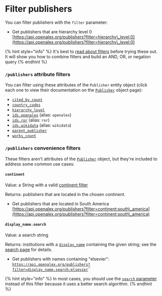 # Filter publishers

You can filter publishers with the `filter` parameter:

* Get publishers that are hierarchy level 0\
  [https://api.openalex.org/publishers?filter=hierarchy\_level:0](https://api.openalex.org/publishers?filter=hierarchy\_level:0)

{% hint style="info" %}
It's best to [read about filters](../../how-to-use-the-api/get-lists-of-entities/filter-entity-lists.md) before trying these out. It will show you how to combine filters and build an AND, OR, or negation query
{% endhint %}

### `/publishers` attribute filters

You can filter using these attributes of the `Publisher` entity object (click each one to view their documentation on the [`Publisher`](publisher-object.md) object page):

* [`cited_by_count`](publisher-object.md#cited\_by\_count)
* [`country_codes`](publisher-object.md#country\_codes)
* [`hierarchy_level`](publisher-object.md#hierarchy\_level)
* [`ids.openalex`](publisher-object.md#ids) (alias: `openalex`)
* [`ids.ror`](publisher-object.md#ids) (alias: `ror`)
* [`ids.wikidata`](publisher-object.md#ids) (alias: `wikidata`)
* [`parent_publisher`](publisher-object.md#parent\_publisher)
* [`works_count`](publisher-object.md#works\_count)

### `/publishers` convenience filters

These filters aren't attributes of the [`Publisher`](publisher-object.md) object, but they're included to address some common use cases:

#### `continent`

Value: a String with a valid [continent filter](../geo/continents.md#filter-by-continent)

Returns: publishers that are located in the chosen continent.

* Get publishers that are located in South America\
  [https://api.openalex.org/publishers?filter=continent:south\_america](https://api.openalex.org/publishers?filter=continent:south\_america)

#### `display_name.search`

Value: a search string

Returns: institutions with a [`display_name`](publisher-object.md#display\_name) containing the given string; see the [search page](../venues/search-venues.md#search-a-specific-field) for details.

* Get publishers with names containing "elsevier":\
  [`https://api.openalex.org/publishers?filter=display_name.search:elsevier`](https://api.openalex.org/publishers?filter=display\_name.search:elsevier)``

{% hint style="info" %}
In most cases, you should use the [`search` parameter](../venues/search-venues.md#venues-full-search) instead of this filter because it uses a better search algorithm.
{% endhint %}
